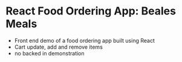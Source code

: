 # React Food Ordering App: Beales Meals  
- Front end demo of a food ordering app built using React
- Cart update, add and remove items
- no backed in demonstration
